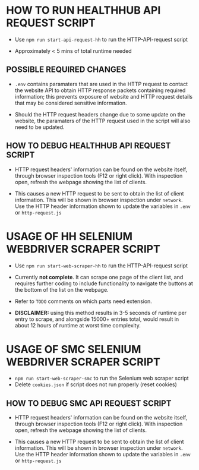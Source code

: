 # HOW TO RUN HEALTHHUB API REQUEST SCRIPT

-   Use `npm run start-api-request-hh` to run the HTTP-API-request script

-   Approximately < 5 mins of total runtime needed

## POSSIBLE REQUIRED CHANGES

-   `.env` contains paramaters that are used in the HTTP request to contact the website
    API to obtain HTTP response packets containing required information; this prevents
    exposure of website and HTTP request details that may be considered sensitive information.

-   Should the HTTP request headers change due to some update on the website, the paramaters of
    the HTTP request used in the script will also need to be updated.

## HOW TO DEBUG HEALTHHUB API REQUEST SCRIPT

-   HTTP request headers' information can be found on the website itself, through browser
    inspection tools (F12 or right click). With inspection open, refresh the webpage
    showing the list of clients.

-   This causes a new HTTP request to be sent to obtain the list of client information. This
    will be shown in browser inspection under `network`. Use the HTTP header information shown
    to update the variables in `.env` or `http-request.js`

# USAGE OF HH SELENIUM WEBDRIVER SCRAPER SCRIPT

-   Use `npm run start-web-scraper-hh` to run the HTTP-API-request script

-   Currently **not complete**. It can scrape one page of the client list, and requires further
    coding to include functionality to navigate the buttons at the bottom of the list on the
    webpage.

-   Refer to `TODO` comments on which parts need extension.

-   **DISCLAIMER:** using this method results in 3-5 seconds of runtime per entry to scrape, and
    alongside 15000+ entries total, would result in about 12 hours of runtime at worst time
    complexity.

# USAGE OF SMC SELENIUM WEBDRIVER SCRAPER SCRIPT

-   `npm run start-web-scraper-smc` to run the Selenium web scraper script
-   Delete `cookies.json` if script does not run properly (reset cookies)

## HOW TO DEBUG SMC API REQUEST SCRIPT

-   HTTP request headers' information can be found on the website itself, through browser
    inspection tools (F12 or right click). With inspection open, refresh the webpage
    showing the list of clients.

-   This causes a new HTTP request to be sent to obtain the list of client information. This
    will be shown in browser inspection under `network`. Use the HTTP header information shown
    to update the variables in `.env` or `http-request.js`
